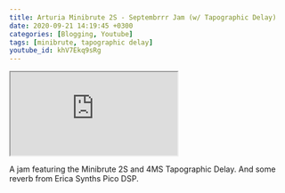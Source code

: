 ```yaml
---
title: Arturia Minibrute 2S - Septembrrr Jam (w/ Tapographic Delay)
date: 2020-09-21 14:19:45 +0300
categories: [Blogging, Youtube]
tags: [minibrute, tapographic delay]
youtube_id: khV7Ekq9sRg
---
```



<div class="embed-responsive embed-responsive-16by9" >
    <iframe class="embed-responsive-item"  src="https://www.youtube.com/embed/{{ page.youtube_id }}"></iframe>
</div>

A jam featuring the Minibrute 2S and 4MS Tapographic Delay. And some reverb from Erica Synths Pico DSP.
